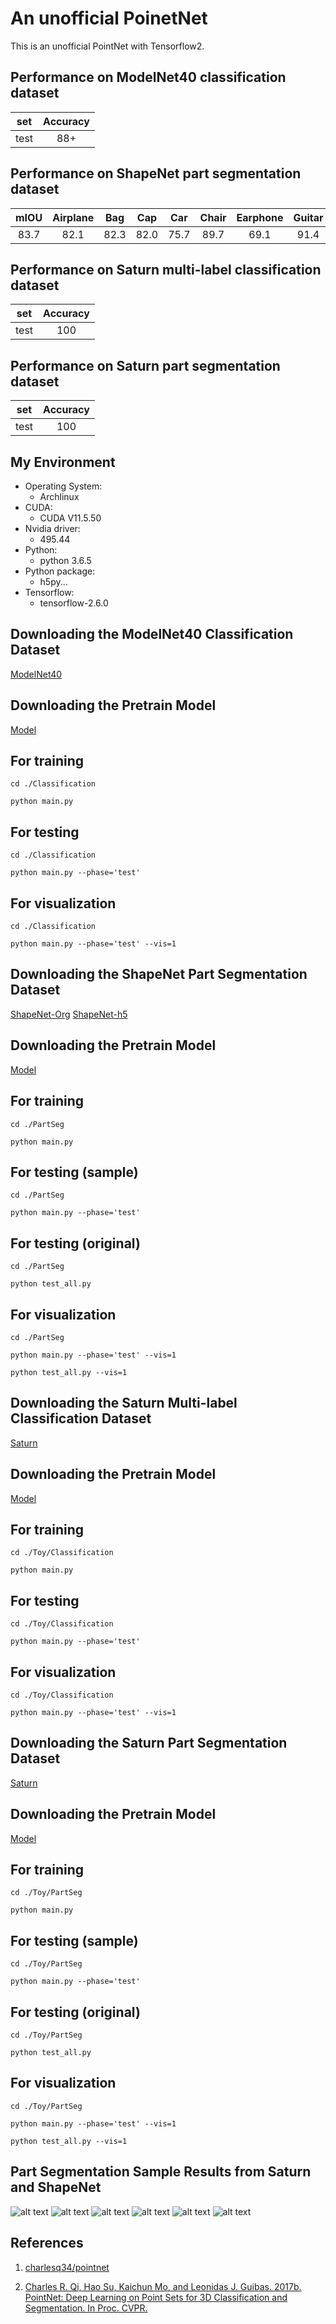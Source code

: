 # An unofficial PoinetNet
This is an unofficial PointNet with Tensorflow2.

## Performance on ModelNet40 classification dataset

| set      | Accuracy      |
| :---:    | :---:    |
| test    |88+         | 

## Performance on ShapeNet part segmentation dataset

| mIOU | Airplane | Bag| Cap|Car|Chair|Earphone|Guitar|Knife|Lamp|Laptop|Motorbike|Mug|Pistol|Rocket|Skateboard|Table
| :---: | :---: | :---: | :---: | :---: | :---: | :---: | :---: | :---: | :---: | :---: | :---: | :---: | :---: | :---: | :---: | :---: | 
| 83.7 |  82.1 | 82.3 | 82.0| 75.7 |89.7| 69.1| 91.4| 86.0| 80.7| 94.7| 66.8| 92.7| 82.4| 54.7| 72.3| 80.9| 

## Performance on Saturn multi-label classification dataset

| set      | Accuracy      |
| :---:    | :---:    |
| test    |100         | 

## Performance on Saturn part segmentation dataset

| set      | Accuracy      |
| :---:    | :---:    |
| test    |100         | 

## My Environment
- Operating System:
  - Archlinux
- CUDA:
  - CUDA V11.5.50 
- Nvidia driver:
  - 495.44
- Python:
  - python 3.6.5
- Python package:
  - h5py...
- Tensorflow:
  - tensorflow-2.6.0

## Downloading the ModelNet40 Classification Dataset
[ModelNet40](https://shapenet.cs.stanford.edu/media/modelnet40_ply_hdf5_2048.zip)
## Downloading the Pretrain Model
[Model](https://drive.google.com/drive/u/2/folders/1n_sgQsFyKiMMZ-0MZ1XMP5mSmS_et9CU)


## For training
```
cd ./Classification
```
```
python main.py
```

## For testing
```
cd ./Classification
```
```
python main.py --phase='test'
```
## For visualization
```
cd ./Classification
```
```
python main.py --phase='test' --vis=1
```

## Downloading the ShapeNet Part Segmentation Dataset
[ShapeNet-Org](https://shapenet.cs.stanford.edu/ericyi/shapenetcore_partanno_v0.zip)
[ShapeNet-h5](https://shapenet.cs.stanford.edu/media/shapenet_part_seg_hdf5_data.zip)

## Downloading the Pretrain Model
[Model](https://drive.google.com/drive/u/2/folders/1pK490CRc3kbJ01US-xt_dLNUVpkjJYCp)

## For training
```
cd ./PartSeg
```
```
python main.py
```

## For testing (sample)
```
cd ./PartSeg
```
```
python main.py --phase='test'
```
## For testing (original)
```
cd ./PartSeg
```
```
python test_all.py
```
## For visualization
```
cd ./PartSeg
```
```
python main.py --phase='test' --vis=1
```
```
python test_all.py --vis=1
```

## Downloading the Saturn Multi-label Classification Dataset
[Saturn](https://drive.google.com/drive/u/2/folders/1gVkqTfjYX34Ul6iGxQ0i3SZZd338yPNP)

## Downloading the Pretrain Model
[Model](https://drive.google.com/drive/u/2/folders/1gVkqTfjYX34Ul6iGxQ0i3SZZd338yPNP)

## For training
```
cd ./Toy/Classification
```
```
python main.py
```

## For testing
```
cd ./Toy/Classification
```
```
python main.py --phase='test'
```
## For visualization
```
cd ./Toy/Classification
```
```
python main.py --phase='test' --vis=1
```

## Downloading the Saturn Part Segmentation Dataset
[Saturn](https://drive.google.com/drive/u/2/folders/1cKCUERmJrSbexCgpucXJs5S7EbUBe0A2)

## Downloading the Pretrain Model
[Model](https://drive.google.com/drive/u/2/folders/1cKCUERmJrSbexCgpucXJs5S7EbUBe0A2)

## For training
```
cd ./Toy/PartSeg
```
```
python main.py
```

## For testing (sample)
```
cd ./Toy/PartSeg
```
```
python main.py --phase='test'
```
## For testing (original)
```
cd ./Toy/PartSeg
```
```
python test_all.py
```
## For visualization
```
cd ./Toy/PartSeg
```
```
python main.py --phase='test' --vis=1
```
```
python test_all.py --vis=1
```

## Part Segmentation Sample Results from Saturn and ShapeNet
![alt text](https://github.com/johnnylu305/Pointnet-Tensorflow-2/blob/main/Figures/Airplane_35.png?raw=true)
![alt text](https://github.com/johnnylu305/Pointnet-Tensorflow-2/blob/main/Figures/Chair_68.png?raw=true)
![alt text](https://github.com/johnnylu305/Pointnet-Tensorflow-2/blob/main/Figures/Motorbike_1.png?raw=true)
![alt text](https://github.com/johnnylu305/Pointnet-Tensorflow-2/blob/main/Figures/saturn_0.png?raw=true)
![alt text](https://github.com/johnnylu305/Pointnet-Tensorflow-2/blob/main/Figures/saturn_8.png?raw=true)
![alt text](https://github.com/johnnylu305/Pointnet-Tensorflow-2/blob/main/Figures/saturn_9.png?raw=true)


## References

1. [charlesq34/pointnet](https://github.com/charlesq34/pointnet)

2. [Charles R. Qi, Hao Su, Kaichun Mo, and Leonidas J. Guibas. 2017b. PointNet: Deep
Learning on Point Sets for 3D Classification and Segmentation. In Proc. CVPR.](https://arxiv.org/abs/1612.00593)


